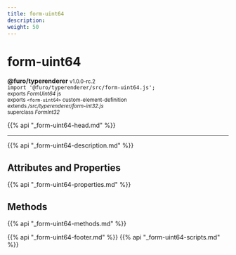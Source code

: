 ```yaml
---
title: form-uint64
description: 
weight: 50
---
```


# form-uint64
**@furo/typerenderer** <small>v1.0.0-rc.2</small>
<br>`import '@furo/typerenderer/src/form-uint64.js';`<small>
<br>exports *FormUint64* js
<br>exports `<form-uint64>` custom-element-definition
<br>extends */src/typerenderer/form-int32.js*
<br>superclass *FormInt32*</small>

{{% api "_form-uint64-head.md" %}}

****



{{% api "_form-uint64-description.md" %}}


## Attributes and Properties
{{% api "_form-uint64-properties.md" %}}



## Methods
{{% api "_form-uint64-methods.md" %}}





{{% api "_form-uint64-footer.md" %}}
{{% api "_form-uint64-scripts.md" %}}
